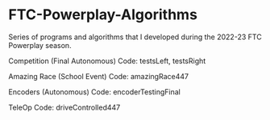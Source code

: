 # FTC-Powerplay-Algorithms
Series of programs and algorithms that I developed during the 2022-23 FTC Powerplay season.

Competition (Final Autonomous) Code: testsLeft, testsRight <br />


Amazing Race (School Event) Code: amazingRace447 <br />


Encoders (Autonomous) Code: encoderTestingFinal <br />


TeleOp Code: driveControlled447 <br />

